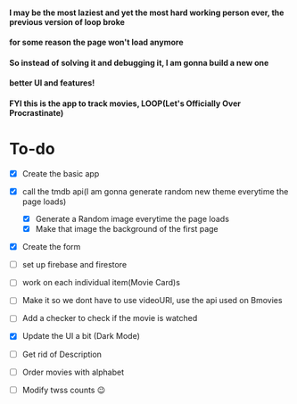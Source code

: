 #### I may be the most laziest and yet the most hard working person ever, the previous version of loop broke

#### for some reason the page won't load anymore

#### So instead of solving it and debugging it, I am gonna build a new one

#### better UI and features!

#### FYI this is the app to track movies, LOOP(Let's Officially Over Procrastinate)
# To-do

* [x] Create the basic app
* [x] call the tmdb api(I am gonna generate random new theme everytime the page loads)
    * [x] Generate a Random image everytime the page loads
    * [x] Make that image the background of the first page
* [x] Create the form
* [ ] set up firebase and firestore
* [ ] work on each individual item(Movie Card)s

* [ ] Make it so we dont have to use videoURl, use the api used on Bmovies
* [ ] Add a checker to check if the movie is watched
* [x] Update the UI a bit (Dark Mode)
* [ ] Get rid of Description
* [ ] Order movies with alphabet
* [ ] Modify twss counts 😉